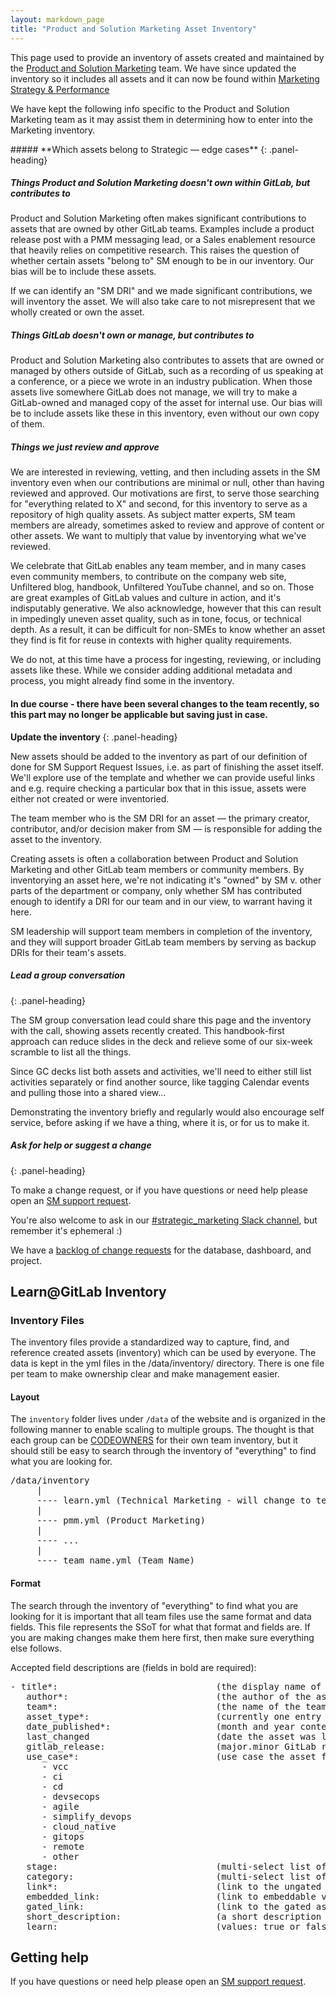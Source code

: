 ```yaml
---
layout: markdown_page
title: "Product and Solution Marketing Asset Inventory"
---
```

This page used to provide an inventory of assets created and maintained by the [Product and Solution Marketing](/handbook/marketing/brand-and-product-marketing/product-and-solution-marketing/) team. We have since updated the inventory so it includes all assets and it can now be found within [Marketing Strategy & Performance ](/handbook/marketing/strategy-performance/)

We have kept the following info specific to the Product and Solution Marketing team as it may assist them in determining how to enter into the Marketing inventory.

</div>
##### **Which assets belong to Strategic — edge cases**
{: .panel-heading}

<div class="panel-body">

##### Things Product and Solution Marketing doesn't own within GitLab, but contributes to

Product and Solution Marketing often makes significant contributions to assets that are owned by other GitLab teams. Examples include a product release post with a PMM messaging lead, or a Sales enablement resource that heavily relies on competitive research. This raises the question of whether certain assets "belong to" SM enough to be in our inventory. Our bias will be to include these assets.

If we can identify an "SM DRI" and we made significant contributions, we will inventory the asset. We will also take care to not misrepresent that we wholly created or own the asset.

##### Things GitLab doesn't own or manage, but contributes to

Product and Solution Marketing also contributes to assets that are owned or managed by others outside of GitLab, such as a recording of us speaking at a conference, or a piece we wrote in an industry publication. When those assets live somewhere GitLab does not manage, we will try to make a GitLab-owned and managed copy of the asset for internal use. Our bias will be to include assets like these in this inventory, even without our own copy of them.

##### Things we just review and approve

We are interested in reviewing, vetting, and then including assets in the SM inventory even when our contributions are minimal or null, other than having reviewed and approved. Our motivations are first, to serve those searching for "everything related to X" and second, for this inventory to serve as a repository of high quality assets. As subject matter experts, SM team members are already, sometimes asked to review and approve of content or other assets. We want to multiply that value by inventorying what we've reviewed.

We celebrate that GitLab enables any team member, and in many cases even community members, to contribute on the company web site, Unfiltered blog, handbook, Unfiltered YouTube channel, and so on. Those are great examples of GitLab values and culture in action, and it's indisputably generative. We also acknowledge, however that this can result in impedingly uneven asset quality, such as in tone, focus, or technical depth. As a result, it can be difficult for non-SMEs to know whether an asset they find is fit for reuse in contexts with higher quality requirements.

We do not, at this time have a process for ingesting, reviewing, or including assets like these. While we consider adding additional metadata and process, you might already find some in the inventory.
</div>
</div>


#### In due course - there have been several changes to the team recently, so this part may no longer be applicable but saving just in case.

<div class="panel panel-info">

**Update the inventory**
{: .panel-heading}

<div class="panel-body">

New assets should be added to the inventory as part of our definition of done for SM Support Request Issues, i.e. as part of finishing the asset itself. We'll explore use of the template and whether we can provide useful links and e.g. require checking a particular box that in this issue, assets were either not created or were inventoried.

The team member who is the SM DRI for an asset — the primary creator, contributor, and/or decision maker from SM — is responsible for adding the asset to the inventory.

Creating assets is often a collaboration between Product and Solution Marketing and other GitLab team members or community members. By inventorying an asset here, we're not indicating it's "owned" by SM v. other parts of the department or company, only whether SM has contributed enough to identify a DRI for our team and in our view, to warrant having it here.

SM leadership will support team members in completion of the inventory, and they will support broader GitLab team members by serving as backup DRIs for their team's assets.

</div>

##### **Lead a group conversation**
{: .panel-heading}

<div class="panel-body">

The SM group conversation lead could share this page and the inventory with the call, showing assets recently created. This handbook-first approach can reduce slides in the deck and relieve some of our six-week scramble to list all the things.

Since GC decks list both assets and activities, we'll need to either still list activities separately or find another source, like tagging Calendar events and pulling those into a shared view...

Demonstrating the inventory briefly and regularly would also encourage self service, before asking if we have a thing, where it is, or for us to make it.

</div>

##### **Ask for help or suggest a change**
{: .panel-heading}

<div class="panel-body">

To make a change request, or if you have questions or need help please open an [SM support request](https://gitlab.com/gitlab-com/marketing/product-marketing/issues/new?issuable_template=A-SM-Support-Request).

You're also welcome to ask in our [#strategic_marketing Slack channel](https://gitlab.slack.com/archives/CPTKGRXHP), but remember it's ephemeral :)

We have a [backlog of change requests](https://gitlab.com/dashboard/issues?scope=all&utf8=%E2%9C%93&state=all&assignee_username=brianglanz&milestone_title=SM%20-%20Backlog&search=Inventory) for the database, dashboard, and project.

</div></div>

## Learn@GitLab Inventory

### Inventory Files

The inventory files provide a standardized way to capture, find, and reference created assets (inventory) which can be used by everyone. The data is kept in the yml files in the /data/inventory/ directory. There is one file per team to make ownership clear and make management easier.

#### Layout

The `inventory` folder lives under `/data` of the website and is organized in the following manner to enable scaling to multiple groups. The thought is that each group can be [CODEOWNERS](https://docs.gitlab.com/ee/user/project/codeowners/) for their own team inventory, but it should still be easy to search through the inventory of "everything" to find what you are looking for.

<pre>
/data/inventory
     |
     ---- learn.yml (Technical Marketing - will change to team name in another MR)
     |
     ---- pmm.yml (Product Marketing)
     |
     ---- ...
     |
     ---- team_name.yml (Team Name)
</pre>

#### Format

The search through the inventory of "everything" to find what you are looking for it is important that all team files use the same format and data fields. This file represents the SSoT for what that format and fields are. If you are making changes make them here first, then make sure everything else follows.

Accepted field descriptions are (fields in bold are required):

<pre>
- title*:                              (the display name of the asset)
   author*:                            (the author of the asset)
   team*:                              (the name of the team that created the asset)
   asset_type*:                        (currently one entry only. Expect this to grow as teams are added. asset type = video, demo)
   date_published*:                    (month and year content first published. In iso-date format. eg 2020-05)
   last_changed                        (date the asset was last changed)
   gitlab_release:                     (major.minor GitLab release # the asset is built about/on. eg 12.10)
   use_case*:                          (use case the asset focuses on. [Derived from customer use case page](/handbook/use-cases/). Acceptable values are:   )
      - vcc
      - ci
      - cd
      - devsecops
      - agile
      - simplify_devops
      - cloud_native
      - gitops
      - remote
      - other
   stage:                              (multi-select list of stages the asset focuses on. Values should match main entries in [stages.yml](/data/stages.yml))
   category:                           (multi-select list of categories the asset focuses on. Values should match main entries in [categories.yml](/data/categories.yml))
   link*:                              (link to the ungated asset)
   embedded_link:                      (link to embeddable version of asset - typically for videos and demos)
   gated_link:                         (link to the gated asset)
   short_description:                  (a short description of what the asset is about)
   learn:                              (values: true or false or blank. Does this asset show up on learn@gitlab.com. tech marketing team to add this only please)
</pre>

## Getting help

If you have questions or need help please open an [SM support request](https://gitlab.com/gitlab-com/marketing/product-marketing/issues/new?issuable_template=A-SM-Support-Request).
